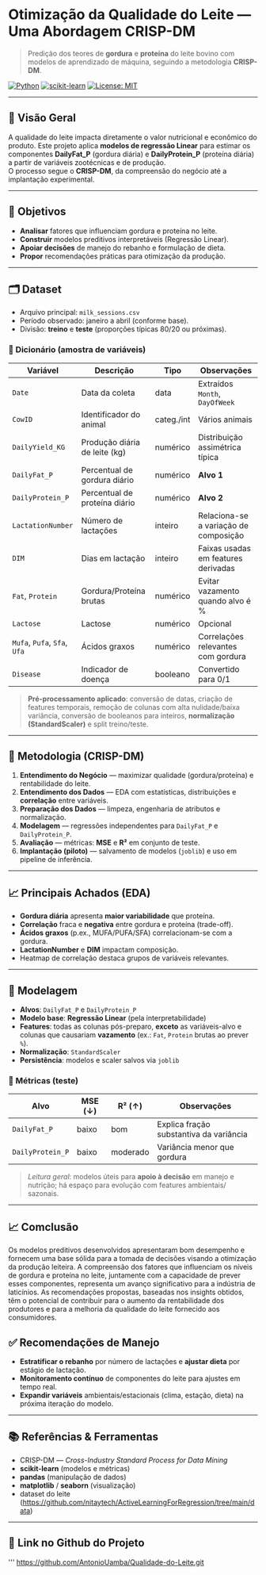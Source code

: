 # Otimização da Qualidade do Leite — Uma Abordagem CRISP-DM

> Predição dos teores de **gordura** e **proteína** do leite bovino com modelos de aprendizado de máquina, seguindo a metodologia **CRISP-DM**.

[![Python](https://img.shields.io/badge/Python-3.10%2B-blue.svg)](#) [![scikit-learn](https://img.shields.io/badge/scikit--learn-ML-orange.svg)](#) [![License: MIT](https://img.shields.io/badge/License-MIT-green.svg)](#)

---

## 📌 Visão Geral

A qualidade do leite impacta diretamente o valor nutricional e econômico do produto. Este projeto aplica **modelos de regressão Linear** para estimar os componentes **DailyFat_P** (gordura diária) e **DailyProtein_P** (proteína diária) a partir de variáveis zootécnicas e de produção.  
O processo segue o **CRISP-DM**, da compreensão do negócio até a implantação experimental.

---

## 🧭 Objetivos

- **Analisar** fatores que influenciam gordura e proteína no leite.
- **Construir** modelos preditivos interpretáveis (Regressão Linear).
- **Apoiar decisões** de manejo do rebanho e formulação de dieta.
- **Propor** recomendações práticas para otimização da produção.

---

## 🗂️ Dataset

- Arquivo principal: `milk_sessions.csv`
- Período observado: janeiro a abril (conforme base).  
- Divisão: **treino** e **teste** (proporções típicas 80/20 ou próximas).

### 📑 Dicionário (amostra de variáveis)

| Variável            | Descrição                                      | Tipo        | Observações |
|---------------------|-------------------------------------------------|-------------|-------------|
| `Date`              | Data da coleta                                  | data        | Extraídos `Month`, `DayOfWeek` |
| `CowID`             | Identificador do animal                         | categ./int  | Vários animais |
| `DailyYield_KG`     | Produção diária de leite (kg)                   | numérico    | Distribuição assimétrica típica |
| `DailyFat_P`        | Percentual de gordura diário                    | numérico    | **Alvo 1** |
| `DailyProtein_P`    | Percentual de proteína diário                   | numérico    | **Alvo 2** |
| `LactationNumber`   | Número de lactações                             | inteiro     | Relaciona-se a variação de composição |
| `DIM`               | Dias em lactação                                | inteiro     | Faixas usadas em features derivadas |
| `Fat`, `Protein`    | Gordura/Proteína brutas                         | numérico    | Evitar vazamento quando alvo é % |
| `Lactose`           | Lactose                                         | numérico    | Opcional |
| `Mufa`, `Pufa`, `Sfa`, `Ufa` | Ácidos graxos                         | numérico    | Correlações relevantes com gordura |
| `Disease`           | Indicador de doença                             | booleano    | Convertido para 0/1 |

> **Pré-processamento aplicado**: conversão de datas, criação de features temporais, remoção de colunas com alta nulidade/baixa variância, conversão de booleanos para inteiros, **normalização (StandardScaler)** e split treino/teste.

---

## 🔬 Metodologia (CRISP-DM)

1. **Entendimento do Negócio** — maximizar qualidade (gordura/proteína) e rentabilidade do leite.  
2. **Entendimento dos Dados** — EDA com estatísticas, distribuições e **correlação** entre variáveis.  
3. **Preparação dos Dados** — limpeza, engenharia de atributos e normalização.  
4. **Modelagem** — regressões independentes para `DailyFat_P` e `DailyProtein_P`.  
5. **Avaliação** — métricas: **MSE** e **R²** em conjunto de teste.  
6. **Implantação (piloto)** — salvamento de modelos (`joblib`) e uso em pipeline de inferência.

---

## 📈 Principais Achados (EDA)

- **Gordura diária** apresenta **maior variabilidade** que proteína.  
- **Correlação** fraca e **negativa** entre gordura e proteína (trade-off).  
- **Ácidos graxos** (p.ex., MUFA/PUFA/SFA) correlacionam-se com a gordura.  
- **LactationNumber** e **DIM** impactam composição.  
- Heatmap de correlação destaca grupos de variáveis relevantes.

---

## 🤖 Modelagem

- **Alvos**: `DailyFat_P` e `DailyProtein_P`  
- **Modelo base**: **Regressão Linear** (pela interpretabilidade)  
- **Features**: todas as colunas pós-preparo, **exceto** as variáveis-alvo e colunas que causariam **vazamento** (ex.: `Fat`, `Protein` brutas ao prever `%`).  
- **Normalização**: `StandardScaler`  
- **Persistência**: modelos e scaler salvos via `joblib`

### 📏 Métricas (teste)

| Alvo               | MSE (↓) | R² (↑) | Observações |
|--------------------|---------|--------|-------------|
| `DailyFat_P`       | baixo   | bom    | Explica fração substantiva da variância |
| `DailyProtein_P`   | baixo   | moderado| Variância menor que gordura |

> *Leitura geral*: modelos úteis para **apoio à decisão** em manejo e nutrição; há espaço para evolução com features ambientais/ sazonais.

---


## 📈 Comclusão 

Os modelos preditivos desenvolvidos apresentaram bom desempenho e fornecem uma base sólida para a tomada de decisões visando a otimização da produção leiteira. A compreensão dos fatores que influenciam os níveis de gordura e proteína no leite, juntamente com a capacidade de prever esses componentes, representa um avanço significativo para a indústria de laticínios. As recomendações propostas, baseadas nos insights obtidos, têm o potencial de contribuir para o aumento da rentabilidade dos produtores e para a melhoria da qualidade do leite fornecido aos consumidores.


## ✅ Recomendações de Manejo

- **Estratificar o rebanho** por número de lactações e **ajustar dieta** por estágio de lactação.  
- **Monitoramento contínuo** de componentes do leite para ajustes em tempo real.  
- **Expandir variáveis** ambientais/estacionais (clima, estação, dieta) na próxima iteração do modelo.

---


## 📚 Referências & Ferramentas

- CRISP-DM — *Cross-Industry Standard Process for Data Mining*  
- **scikit-learn** (modelos e métricas)  
- **pandas** (manipulação de dados)  
- **matplotlib** / **seaborn** (visualização)
- dataset do leite (https://github.com/nitaytech/ActiveLearningForRegression/tree/main/data)

---

## 🔗 Link no Github do Projeto
'''
https://github.com/AntonioUamba/Qualidade-do-Leite.git
```



